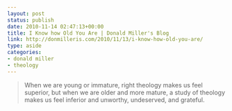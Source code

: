 ```yaml
---
layout: post
status: publish
date: 2010-11-14 02:47:13+00:00
title: I Know how Old You Are | Donald Miller's Blog
link: http://donmilleris.com/2010/11/13/i-know-how-old-you-are/
type: aside
categories:
- donald miller
- theology
---
```


> When we are young or immature, right theology makes us feel superior, but when we are older and more mature, a study of theology makes us feel inferior and unworthy, undeserved, and grateful.
